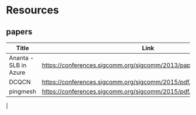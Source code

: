 # Resources
## papers
|Title|Link|
|-|-|
|Ananta - SLB in Azure|https://conferences.sigcomm.org/sigcomm/2013/papers/sigcomm/p207.pdf|
|DCQCN|https://conferences.sigcomm.org/sigcomm/2015/pdf/papers/p523.pdf|
|pingmesh|https://conferences.sigcomm.org/sigcomm/2015/pdf/papers/p139.pdf|
|
